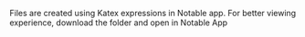 Files are created using Katex expressions in Notable app. 
For better viewing experience, download the folder and open in Notable App
